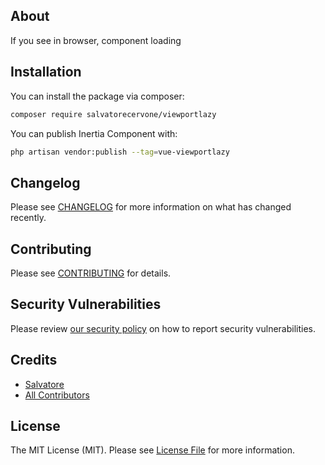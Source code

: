 ## About

If you see in browser, component loading 

## Installation

You can install the package via composer:

```bash
composer require salvatorecervone/viewportlazy
```

You can publish Inertia Component with:

```bash
php artisan vendor:publish --tag=vue-viewportlazy
```

## Changelog

Please see [CHANGELOG](CHANGELOG.md) for more information on what has changed recently.

## Contributing

Please see [CONTRIBUTING](CONTRIBUTING.md) for details.

## Security Vulnerabilities

Please review [our security policy](../../security/policy) on how to report security vulnerabilities.

## Credits

- [Salvatore](https://github.com/SalvatoreCervone)
- [All Contributors](../../contributors)

## License

The MIT License (MIT). Please see [License File](LICENSE.md) for more information.
